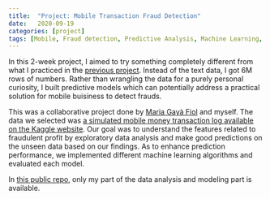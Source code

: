 ```yaml
---
title:  "Project: Mobile Transaction Fraud Detection"
date:   2020-09-19
categories: [project]
tags: [Mobile, Fraud detection, Predictive Analysis, Machine Learning, CodeOp]
---
```


In this 2-week project, I aimed to try something completely different from what I practiced in the [previous project](https://soyhyoj.github.io/2020/project-research-trend-analysis/). Instead of the text data, I got 6M rows of numbers. Rather than wrangling the data for a purely personal curiosity, I built predictive models which can potentially address a practical solution for mobile buisiness to detect frauds.

This was a collaborative project done by [Maria Gayà Fiol](https://github.com/mariagaya) and myself. The data we selected was [a simulated mobile money transaction log available on the Kaggle website](https://www.kaggle.com/ntnu-testimon/paysim1). Our goal was to understand the features related to fraudulent profit by exploratory data analysis and make good predictions on the unseen data based on our findings. As to enhance prediction performance, we implemented different machine learning algorithms and evaluated each model.

In [this public repo](https://github.com/soyhyoj/FraudDetectionPaysim), only my part of the data analysis and modeling part is available.

